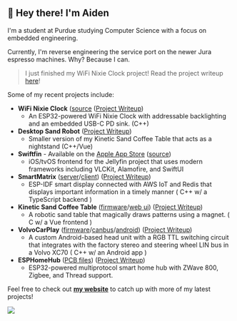 ## 👋 Hey there! I'm Aiden

I'm a student at Purdue studying Computer Science with a focus on embedded engineering.

Currently, I'm reverse engineering the service port on the newer Jura espresso machines. Why? Because I can.

> I just finished my WiFi Nixie Clock project! Read the project writeup [here](https://vigue.me/posts/nixie-clock)!

Some of my recent projects include:

- **WiFi Nixie Clock** ([source](https://github.com/acvigue/TesKey) ([Project Writeup](https://vigue.me/posts/nixie-clock))
  - An ESP32-powered WiFi Nixie Clock with addressable backlighting and an embedded USB-C PD sink. (C++)
- **Desktop Sand Robot** ([Project Writeup](https://vigue.me/posts/tabletop-kinetic-sand-robot-part-1-cad))
  - Smaller version of my Kinetic Sand Coffee Table that acts as a nightstand (C++/Vue)
- **Swiftfin** - Available on the [Apple App Store](https://apps.apple.com/ca/app/swiftfin/id1604098728) ([source](https://github.com/jellyfin/swiftfin))
  - iOS/tvOS frontend for the Jellyfin project that uses modern frameworks including VLCKit, Alamofire, and SwiftUI
- **SmartMatrix** ([server](https://github.com/acvigue/SmartMatrixServer)/[client](https://github.com/acvigue/SmartMatrix-IDF)) ([Project Writeup](https://vigue.me/posts/esp32-internet-connected-smart-matrix))
  - ESP-IDF smart display connected with AWS IoT and Redis that displays important information in a timely manner ( C++ w/ a TypeScript backend ) 
- **Kinetic Sand Coffee Table** ([firmware](https://github.com/acvigue/TranquilFirmware)/[web ui](https://github.com/acvigue/TranquilVue)) ([Project Writeup](https://vigue.me/posts/kinetic-sand-coffee-table))
  - A robotic sand table that magically draws patterns using a magnet. ( C w/ a Vue frontend )
- **VolvoCarPlay** ([firmware](https://github.com/acvigue/VolvoCarPlay-SAMD)/[canbus](https://github.com/acvigue/VolvoCarPlay-CANBus)/[android](https://github.com/acvigue/VolvoCarPlay-APK)) ([Project Writeup](https://vigue.me/posts/adding-apple-carplay-to-a-2013-volvo-xc70))
  - A custom Android-based head unit with a RGB TTL switching circuit that integrates with the factory stereo and steering wheel LIN bus in a Volvo XC70 ( C++ w/ an Android app ) 
- **ESPHomeHub** ([PCB files](https://github.com/acvigue/ESPHomeHub)) ([Project Writeup](http://vigue.me/posts/esphome-multiprotocol-smart-home-hub))
  - ESP32-powered multiprotocol smart home hub with ZWave 800, Zigbee, and Thread support. 

Feel free to check out **[my website](https://vigue.me)** to catch up with more of my latest projects!

[![](https://visitcount.itsvg.in/api?id=acvigue&icon=5&color=12)](https://visitcount.itsvg.in)
